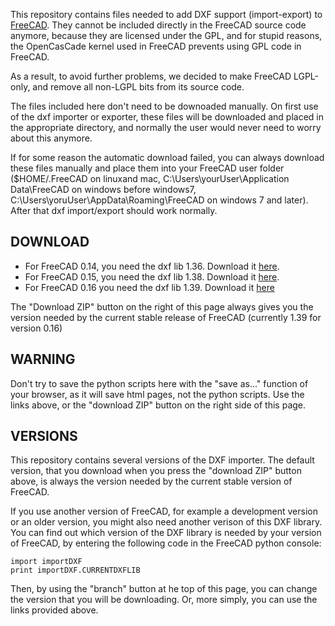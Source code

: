 This repository contains files needed to add DXF support (import-export) to [FreeCAD](http://www.freecadweb.org). They cannot be included directly in the FreeCAD source code anymore, because they are licensed under the GPL, and for stupid reasons, the OpenCasCade kernel used in FreeCAD prevents using GPL code in FreeCAD. 

As a result, to avoid further problems, we decided to make FreeCAD LGPL-only, and remove all non-LGPL bits from its source code.

The files included here don't need to be downoaded manually. On first use of the dxf importer or exporter, these files will be downloaded and placed in the appropriate directory, and normally the user would never need to worry about this anymore.

If for some reason the automatic download failed, you can always download these files manually and place them into your FreeCAD user folder ($HOME/.FreeCAD on linuxand mac, C:\Users\yourUser\Application Data\FreeCAD on windows before windows7, C:\Users\yoruUser\AppData\Roaming\FreeCAD on windows 7 and later). After that dxf import/export should work normally.

## DOWNLOAD

* For FreeCAD 0.14, you need the dxf lib 1.36. Download it [here](https://github.com/yorikvanhavre/Draft-dxf-importer/archive/1.36.zip).
* For FreeCAD 0.15, you need the dxf lib 1.38. Download it [here](https://github.com/yorikvanhavre/Draft-dxf-importer/archive/1.38.zip).
* For FreeCAD 0.16 you need the dxf lib 1.39. Download it [here](https://github.com/yorikvanhavre/Draft-dxf-importer/archive/1.39.zip)

The "Download ZIP" button on the right of this page always gives you the version needed by the current stable release of FreeCAD (currently 1.39 for version 0.16)

## WARNING

Don't try to save the python scripts here with the "save as..." function of your browser, as it will save html pages, not the python scripts. Use the links above, or the "download ZIP" button on the right side of this page.

## VERSIONS

This repository contains several versions of the DXF importer. The default version, that you download when you press the "download ZIP" button above, is always the version needed by the current stable version of FreeCAD.

If you use another version of FreeCAD, for example a development version or an older version, you might also need another verison of this DXF library. You can find out which version of the DXF library is needed by your version of FreeCAD, by entering the following code in the FreeCAD python console:

    import importDXF
    print importDXF.CURRENTDXFLIB

Then, by using the "branch" button at he top of this page, you can change the version that you will be downloading. Or, more simply, you can use the links provided above.
